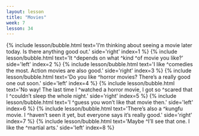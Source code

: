 ```yaml
---
layout: lesson
title: "Movies"
week: 7
lesson: 34
---
```


{% include lesson/bubble.html text='I&rsquo;m thinking about seeing a movie later today. Is there anything good out.' side='right' index=1 %}
{% include lesson/bubble.html text='It ^depends on what ^kind ^of movie you like?' side='left' index=2 %}
{% include lesson/bubble.html text='I like ^comedies the most. Action movies are also good.' side='right' index=3 %}
{% include lesson/bubble.html text='Do you like ^horror movies? There&rsquo;s a really good one out soon.' side='left' index=4 %}
{% include lesson/bubble.html text='No way! The last time I ^watched a horror movie, I got so ^scared that I ^couldn&rsquo;t sleep the whole night.' side='right' index=5 %}
{% include lesson/bubble.html text='I ^guess you won&rsquo;t like that movie then.' side='left' index=6 %}
{% include lesson/bubble.html text='There&rsquo;s also a ^kungfu movie. I ^haven&rsquo;t seen it yet, but everyone says it&rsquo;s really good.' side='right' index=7 %}
{% include lesson/bubble.html text='Maybe ^I&rsquo;ll see that one. I like the ^martial arts.' side='left' index=8 %}
